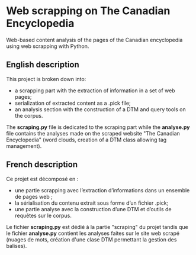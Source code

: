 # Web scrapping on The Canadian Encyclopedia
Web-based content analysis of the pages of the Canadian encyclopedia using web scrapping with Python.

## English description

This project is broken down into:
* a scrapping part with the extraction of information in a set of web pages;
* serialization of extracted content as a .pick file;
* an analysis section with the construction of a DTM and query tools on the corpus.

The **scraping.py** file is dedicated to the scraping part while the **analyse.py**  file contains the analyses made on the scraped website "The Canadian Encyclopedia" (word clouds, creation of a DTM class allowing tag management).

## French description

Ce projet est décomposé en :
* une partie scrapping avec l’extraction d’informations dans un ensemble de pages web ;
* la sérialisation du contenu extrait sous forme d’un fichier .pick;
* une partie analyse avec la construction d’une DTM et d’outils de requêtes sur le corpus.

Le fichier **scraping.py** est dédié à la partie "scraping" du projet tandis que le fichier **analyse.py** contient les analyses faites sur le site web scrapé (nuages de mots, création d'une clase DTM permettant la gestion des balises).
